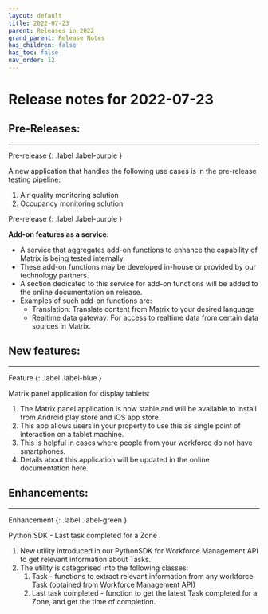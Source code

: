 ```yaml
---
layout: default
title: 2022-07-23
parent: Releases in 2022
grand_parent: Release Notes
has_children: false
has_toc: false
nav_order: 12
---
```


# Release notes for 2022-07-23


## Pre-Releases:

---

Pre-release
{: .label .label-purple }

A new application that handles the following use cases is in the pre-release testing pipeline:
1. Air quality monitoring solution
2. Occupancy monitoring solution


Pre-release
{: .label .label-purple }

**Add-on features as a service:**
- A service that aggregates add-on functions to enhance the capability of Matrix is being tested internally. 
- These add-on functions may be developed in-house or provided by our technology partners.
- A section dedicated to this service for add-on functions will be added to the online documentation on release. 
- Examples of such add-on functions are:
  - Translation: Translate content from Matrix to your desired language
  - Realtime data gateway: For access to realtime data from certain data sources in Matrix.


## New features:

---

Feature
{: .label .label-blue }

Matrix panel application for display tablets:

1. The Matrix panel application is now stable and will be available to install from Android play store and iOS app store. 
2. This app allows users in your property to use this as single point of interaction on a tablet machine.
3. This is helpful in cases where people from your workforce do not have smartphones. 
4. Details about this application will be updated in the online documentation here.


## Enhancements:

---

Enhancement
{: .label .label-green }

Python SDK - Last task completed for a Zone

1. New utility introduced in our PythonSDK for Workforce Management API to get relevant information about Tasks. 
2. The utility is categorised into the following classes:
   1. Task - functions to extract relevant information from any workforce Task (obtained from Workforce Management API)
   2. Last task completed - function to get the latest Task completed for a Zone, and get the time of completion.

